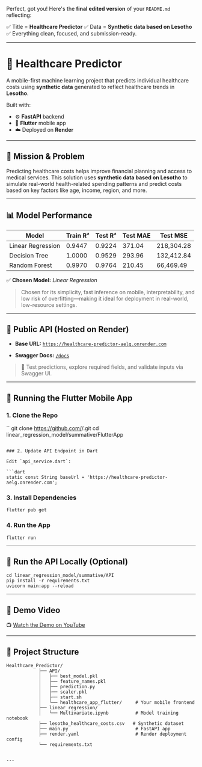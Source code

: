 Perfect, got you! Here's the **final edited version** of your `README.md` reflecting:

✅ Title = **Healthcare Predictor**
✅ Data = **Synthetic data based on Lesotho**
✅ Everything clean, focused, and submission-ready.

---

# 🧠 Healthcare Predictor

A mobile-first machine learning project that predicts individual healthcare costs using **synthetic data** generated to reflect healthcare trends in **Lesotho**.

Built with:

* ⚙️ **FastAPI** backend
* 📱 **Flutter** mobile app
* ☁️ Deployed on **Render**

---

## 🎯 Mission & Problem

Predicting healthcare costs helps improve financial planning and access to medical services. This solution uses **synthetic data based on Lesotho** to simulate real-world health-related spending patterns and predict costs based on key factors like age, income, region, and more.

---

## 📊 Model Performance

| Model             | Train R² | Test R² | Test MAE | Test MSE   |
| ----------------- | -------- | ------- | -------- | ---------- |
| Linear Regression | 0.9447   | 0.9224  | 371.04   | 218,304.28 |
| Decision Tree     | 1.0000   | 0.9529  | 293.96   | 132,412.84 |
| Random Forest     | 0.9970   | 0.9764  | 210.45   | 66,469.49  |

✅ **Chosen Model:** *Linear Regression*

> Chosen for its simplicity, fast inference on mobile, interpretability, and low risk of overfitting—making it ideal for deployment in real-world, low-resource settings.

---

## 🔗 Public API (Hosted on Render)

* **Base URL:**
  [`https://healthcare-predictor-aelg.onrender.com`](https://healthcare-predictor-aelg.onrender.com)

* **Swagger Docs:**
  [`/docs`](https://healthcare-predictor-aelg.onrender.com/docs)

> 🧪 Test predictions, explore required fields, and validate inputs via Swagger UI.

---

## 📱 Running the Flutter Mobile App

### 1. Clone the Repo

``
git clone https://github.com/<your-username>/<repo-name>.git
cd linear_regression_model/summative/FlutterApp
```

### 2. Update API Endpoint in Dart

Edit `api_service.dart`:

```dart
static const String baseUrl = 'https://healthcare-predictor-aelg.onrender.com';
```

### 3. Install Dependencies

```
flutter pub get
```

### 4. Run the App

```
flutter run
```

---

## 🧪 Run the API Locally (Optional)

```
cd linear_regression_model/summative/API
pip install -r requirements.txt
uvicorn main:app --reload
```

---

## 🎥 Demo Video

📺 [Watch the Demo on YouTube](https://your-youtube-link.com)

---

## 📂 Project Structure

```
Healthcare_Predictor/
            ├── API/
            │   ├── best_model.pkl
            │   ├── feature_names.pkl
            │   ├── prediction.py
            │   ├── scaler.pkl
            │   ├── start.sh
            │   └── healthcare_app_flutter/     # Your mobile frontend
            ├── linear_regression/
            │   └── Multivariate.ipynb          # Model training notebook
            ├── lesotho_healthcare_costs.csv   # Synthetic dataset
            ├── main.py                         # FastAPI app
            ├── render.yaml                     # Render deployment config
            └── requirements.txt


---


